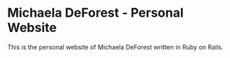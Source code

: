 # Michaela DeForest - Personal Website

This is the personal website of Michaela DeForest written in Ruby on Rails.
